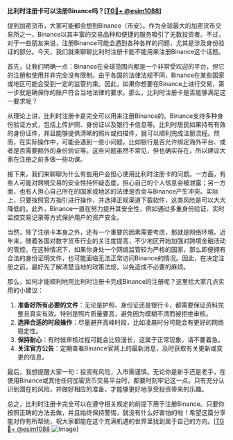 **比利时注册卡可以注册Binance吗？[[TG💪+ @esim1088](https://t.me/s/esim1088)]**

提到加密货币，大家可能都会想到Binance（币安）。作为全球最大的加密货币交易所之一，Binance以其丰富的交易品种和便捷的服务吸引了无数投资者。不过，对于一些朋友来说，注册Binance可能会遇到各种各样的问题，尤其是涉及身份验证的部分。今天，我们就来聊聊比利时注册卡能不能用来注册Binance这个话题。

首先，让我们明确一点：Binance在全球范围内都是一个非常受欢迎的平台，但它的注册和使用并非完全没有限制。由于各国的法律法规不同，Binance在某些国家或地区可能会受到一定的监管约束。因此，如果你想要在Binance上进行交易，第一步就是确保你的账户符合当地法律的要求。那么，比利时注册卡是否能够满足这一要求呢？

从理论上讲，比利时注册卡是完全可以用来注册Binance的。Binance支持多种身份验证方式，包括上传护照、身份证以及银行卡信息等。比利时居民如果持有有效的身份证件，并且能够提供清晰的照片或扫描件，就可以顺利完成注册流程。然而，在实际操作中，可能会遇到一些小问题，比如银行是否允许绑定海外平台、或者是否需要额外的身份验证等。这些问题虽然不常见，但也确实存在，所以建议大家在注册之前多做一些功课。

接下来，我们来聊聊为什么有些用户会担心使用比利时注册卡的问题。一方面，有些人可能对跨境交易的安全性持怀疑态度，担心自己的个人信息会被泄露；另一方面，也有人担心自己所在的国家或地区的法律是否会与Binance产生冲突。实际上，只要按照官方指引进行操作，并选择正规渠道下载软件，这类风险是可以大大降低的。此外，Binance一直在努力提升其安全性，例如通过多重身份验证、实时监控交易记录等方式保护用户的资产安全。

当然，除了注册卡本身之外，还有一个重要的因素需要考虑，那就是网络环境。近年来，随着各国对数字货币行业的关注度提高，不少地区开始加强对跨境金融活动的管控。在这种情况下，如果你身处一个网络监管较为严格的国家，那么即便拥有合法的身份证明文件，也可能面临无法正常访问Binance的情况。因此，在决定注册之前，最好先了解清楚当地的政策法规，以免造成不必要的麻烦。

那么，如何才能顺利地用比利时注册卡完成Binance的注册呢？这里给大家几点实用的小建议：

1. **准备好所有必要的文件**：无论是护照、身份证还是银行卡，都需要保证资料完整且真实有效。特别是照片质量要高，避免因为模糊不清而被拒绝审核。
2. **选择合适的时段操作**：尽量避开高峰时段，比如凌晨时分可能会有更好的网络稳定性。
3. **保持耐心**：有时候审核过程可能会比较漫长，这属于正常现象，请不要着急。
4. **关注官方公告**：定期查看Binance官网上的最新消息，及时获取有关更新或变更的信息。

最后，我想提醒大家一句：投资有风险，入市需谨慎。无论你是新手还是老手，在使用Binance或其他任何加密货币交易平台时，都要时刻牢记这一点。只有充分认识到潜在的风险，并做好相应的准备，才能够更好地享受投资带来的乐趣。

总之，比利时注册卡完全可以在遵守相关规定的前提下用于注册Binance。只要你按照正确的方法去做，并且始终保持警惕，就没有什么好害怕的啦！希望这篇分享能对你有所帮助，祝大家都能在这个充满机遇的世界里找到属于自己的方向。[[TG💪+ @esim1088](https://t.me/s/esim1088) ![Image](https://i.postimg.cc/4NQfJmqS/Snipaste-2025-05-13-00-14-12.png)]